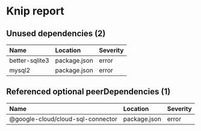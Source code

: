 # Knip report

## Unused dependencies (2)

| Name           | Location     | Severity |
| :------------- | :----------- | :------- |
| better-sqlite3 | package.json | error    |
| mysql2         | package.json | error    |

## Referenced optional peerDependencies (1)

| Name                              | Location     | Severity |
| :-------------------------------- | :----------- | :------- |
| @google-cloud/cloud-sql-connector | package.json | error    |


